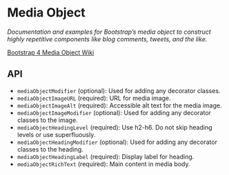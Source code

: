 # Media Object
_Documentation and examples for Bootstrap’s media object to construct highly repetitive components like blog comments, tweets, and the like._

[Bootstrap 4 Media Object Wiki](https://getbootstrap.com/docs/4.6/components/media-object/)

## API
* `mediaObjectModifier` (optional): Used for adding any decorator classes.
* `mediaObjectImageURL` (required): URL for media image.
* `mediaObjectImageAlt` (required): Accessible alt text for the media image.
* `mediaObjectImageModifier` (optional): Used for adding any decorator classes to the image.
* `mediaObjectHeadingLevel` (required): Use h2-h6. Do not skip heading levels or use superfluously.
* `mediaObjectHeadingModifier` (optional): Used for adding any decorator classes to the heading.
* `mediaObjectHeadingLabel` (required): Display label for heading.
* `mediaObjectRichText` (required): Main content in media body.